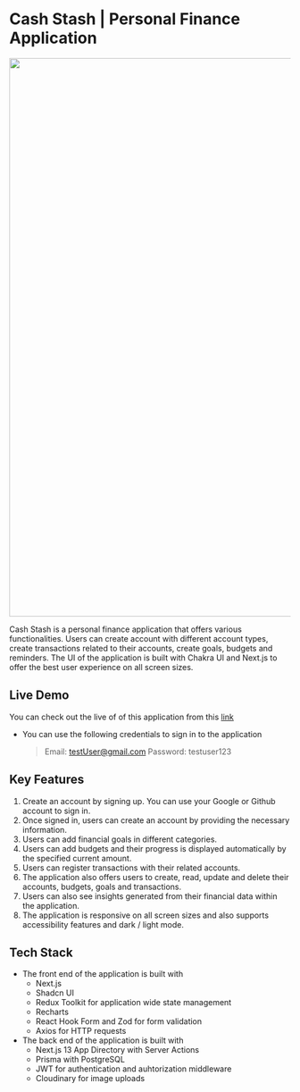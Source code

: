 <link rel="stylesheet" href="./markdown.css">

# Cash Stash | Personal Finance Application

<img src='https://res.cloudinary.com/dmwafn98h/image/upload/v1698497726/rafs6puj7vrr2zpw4n0p.jpg' width='1000'/>

Cash Stash is a personal finance application that offers various functionalities. Users can create account with different account types, create transactions related to their accounts, create goals, budgets and reminders. The UI of the application is built with Chakra UI and Next.js to offer the best user experience on all screen sizes.

## Live Demo

You can check out the live of of this application from this [link](https://cash-stash.vercel.app)

- You can use the following credentials to sign in to the application
  > Email: testUser@gmail.com
  > Password: testuser123

## Key Features

1. Create an account by signing up. You can use your Google or Github account to sign in.
1. Once signed in, users can create an account by providing the necessary information.
1. Users can add financial goals in different categories.
1. Users can add budgets and their progress is displayed automatically by the specified current amount.
1. Users can register transactions with their related accounts.
1. The application also offers users to create, read, update and delete their accounts, budgets, goals and transactions.
1. Users can also see insights generated from their financial data within the application.
1. The application is responsive on all screen sizes and also supports accessibility features and dark / light mode.

## Tech Stack

- The front end of the application is built with
  - Next.js
  - Shadcn UI
  - Redux Toolkit for application wide state management
  - Recharts
  - React Hook Form and Zod for form validation
  - Axios for HTTP requests
- The back end of the application is built with
  - Next.js 13 App Directory with Server Actions
  - Prisma with PostgreSQL
  - JWT for authentication and auhtorization middleware
  - Cloudinary for image uploads
